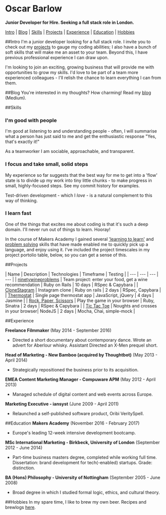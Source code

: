 # Oscar Barlow
**Junior Developer for Hire. Seeking a full stack role in London.**

[Intro](#intro) | [Blog](#blog) | [Skills](#skills) | [Projects](#projects) | [Experience](#experience) | [Education](#education) | [Hobbies](#hobbies)

##Intro
I'm a junior developer looking for a full stack role. I invite you to check out my [projects](##Projects) to gauge my coding abilities; I also have a bunch of soft skills that will make me an asset to your team. Beyond this, I have previous professional experience I can draw upon.

I'm looking to join an exciting, growing business that will provide me with opportunities to grow my skills. I'd love to be part of a team more experienced colleagues - I'll relish the chance to learn everything I can from them.

##Blog
You're interested in my thoughts? How charming! Read my [blog](https://medium.com/@oscarbarlow) (Medium).

##Skills

### I'm good with people
I'm good at listening to and understanding people - often, I will summarise what a person has just said to me and get the enthusiastic response "Yes, that's exactly it!"

As a teamworker I am sociable, approachable, and transparent.

### I focus and take small, solid steps
My experience so far suggests that the best way for me to get into a 'flow' state is to divide up my work into tiny little chunks - to make progress in small, highly-focused steps. See my commit history for examples.

Test-driven development - which I _love_ - is a natural complement to this way of thinking.

### I learn fast
One of the things that excites me about coding is that it's such a deep domain. I'll never run out of things to learn. Hooray!

In the course of Makers Academy I gained several ['learning to learn'](https://medium.com/@oscarbarlow/5-things-i-learned-in-the-first-half-of-makers-academy-7a51c67a6524#.jyn29mhm0) and [problem solving](https://medium.com/@oscarbarlow/my-coding-tools-so-far-5dbaaceb7007#.vej9ky8h1) skills that have made enabled me to quickly pick up a language, and enjoy using it. I've included the project timescales in my project portolio table, below, so you can get a sense of this.

##Projects

| Name | Description | Technologies | Timeframe | Testing |
| --- | --- | --- | --- |
| [ninetywineproblems](https://github.com/jimmygoldshine/Ninetywine-problems) | Team project: enter your food, get a wine recommendation | Ruby on Rails | 10 days | RSpec & Capybara |
| [CloneStagram](https://github.com/oscar-barlow/instagram-challenge) | Instagram clone | Ruby on rails | 2 days | RSpec, Capybara |
| [Thermostat](https://github.com/oscar-barlow/thermostat) | Single page thermostat app | JavaScript, jQuery | 4 days | Jasmine |
| [Rock, Paper, Scissors](https://github.com/oscar-barlow/rps-challenge/) | Play the game in your browser | Ruby, Sinatra | 2 days | RSpec & Capybara |
| [Tic Tac Toe](https://github.com/oscar-barlow/tic-tac-toe) | Noughts and crosses in your browser| NodeJS | 2 days | Mocha, Chai, simple-mock |

##Experience

**Freelance Filmmaker** (May 2014 - September 2016)

* Directed a short documentary about contemporary dance. Wrote an advert for Aberlour whisky. Assistant Directed an X-Men prequel short.

**Head of Marketing - New Bamboo (acquired by Thoughtbot)** (May 2013 - April 2014)

* Strategically repositioned the business prior to its acquisition.

**EMEA Content Marketing Manager - Compuware APM** (May 2012 - April 2013)

* Managed schedule of digital content and web events across Europe.

**Marketing Executive - iansyst** (June 2009 - April 2011)

* Relaunched a self-published software product, Oribi VeritySpell.

##Education
**Makers Academy** (November 2016 - February 2017)

* Europe's leading 12-week intensive development bootcamp.

**MSc International Marketing - Birkbeck, University of London** (September 2012 - June 2014)

* Part-time business masters degree, completed while working full time. Dissertation: brand development for tech(-enabled) startups. Grade: distinction.

**BA (Hons) Philosophy - University of Nottingham** (September 2005 - June 2008)

* Broad degree in which I studied formal logic, ethics, and cultural theory.

##Hobbies
In my spare time, I like to brew my own beer. Recipes and brewlogs [here](http://www.brewersfriend.com/homebrew/brewer/70943/oscar-barlow).
